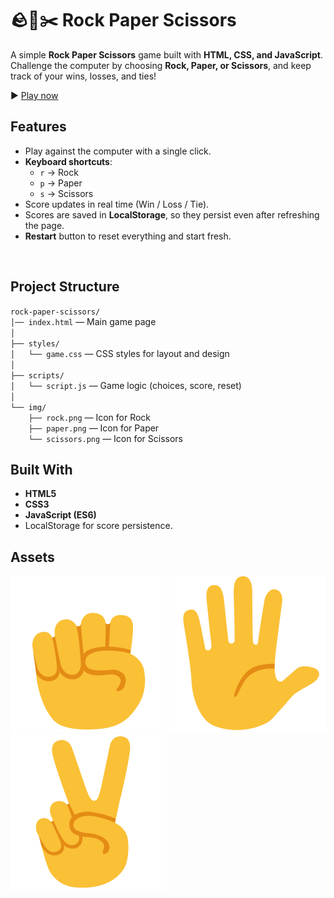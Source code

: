 # 🪨📄✂️ Rock Paper Scissors

A simple **Rock Paper Scissors** game built with **HTML, CSS, and JavaScript**.  
Challenge the computer by choosing **Rock, Paper, or Scissors**, and keep track of your wins, losses, and ties!

▶️ [Play now](https://michecosa.github.io/rock-paper-scissors)

## Features
- Play against the computer with a single click.
- **Keyboard shortcuts**:  
  - `r` → Rock  
  - `p` → Paper  
  - `s` → Scissors  
- Score updates in real time (Win / Loss / Tie).
- Scores are saved in **LocalStorage**, so they persist even after refreshing the page.
- **Restart** button to reset everything and start fresh.

<br>

## Project Structure

`rock-paper-scissors/` <br>
`│── index.html` — Main game page <br>
`│` <br>
`├── styles/` <br>
`│   └── game.css` — CSS styles for layout and design <br>
`│` <br>
`├── scripts/` <br>
`│   └── script.js` — Game logic (choices, score, reset) <br>
`│` <br>
`└── img/` <br>
`    ├── rock.png` — Icon for Rock <br>
`    ├── paper.png` — Icon for Paper <br>
`    └── scissors.png` — Icon for Scissors <br>


## Built With
- **HTML5**
- **CSS3**
- **JavaScript (ES6)**  
- LocalStorage for score persistence.


## Assets
![Image for rock-move](./img/rock.png)
![Image for paper-move](./img/paper.png)
![Image for scissors-move](./img/scissors.png)
